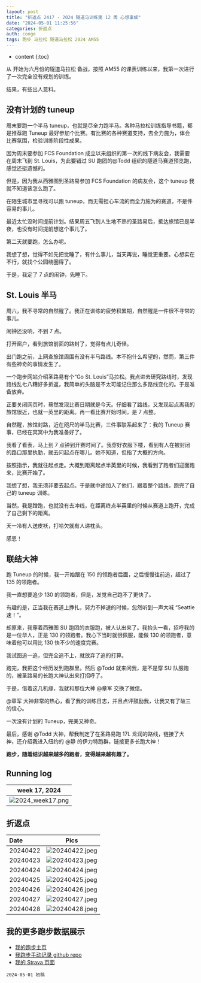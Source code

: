 ```yaml
---
layout: post
title: "折返点 2417 - 2024 隧道马训练第 12 周 心想事成"
date: "2024-05-01 11:25:56"
categories: 折返点
auth: conge
tags: 跑步 马拉松 隧道马拉松 2024 AM55
---
```

* content
{:toc}

从 开始为六月份的隧道马拉松 备战，按照 AM55 的课表训练以来，我第一次进行了一次完全没有规划的训练。

结果，有些出人意料。





## 没有计划的 tuneup

周末要跑一个半马 tuneup，也就是尽全力跑半马。各种马拉松训练指导书籍，都是推荐跑 Tuneup 最好参加个比赛。有比赛的各种赛道支持，去全力施为，体会比赛氛围，检验训练阶段性成果。

因为周末要参加 FCS Foundation 成立以来组织的第一次的线下病友会，我需要在周末飞到 St. Louis，为此要错过 SU 跑团的@Todd 组织的隧道马赛道预览跑，感觉还挺遗憾的。

但是，因为我从西雅图到圣路易参加 FCS Foundation 的病友会，这个 tuneup 我就不知道该怎么跑了。

在陌生城市里寻找可以跑 tuneup，而无需担心车流的而全力施为的赛道，不是件容易的事儿。

最近太忙没时间提前计划。结果周五飞到人生地不熟的圣路易后，抵达旅馆已是半夜，也没有时间提前想这个事儿了。

第二天就要跑，怎么办呢。

我想了想，觉得不如先把觉睡了，有什么事儿，当天再说，睡觉更重要。心想实在不行，就找个公园绕圈得了。

于是，我定了 7 点的闹钟，先睡下。

## St. Louis 半马

周六，我不寻常的自然醒了。我正在训练的疲劳积累期，自然醒是一件很不寻常的事儿。

闹钟还没响，不到 7 点。

打开窗户，看到旅馆前面的路封了，觉得有点儿奇怪。

出门跑之前，上网查旅馆周围有没有半马路线。本不抱什么希望的，然而，第三件有些神奇的事情发生了。

一个跑步网站介绍圣路易有个“Go St. Louis”马拉松。我点进去研究路线时，发现路线乱七八糟好多折返，我简单的头脑是不太可能记住那么多路线变化的。于是准备放弃。

正要关闭网页时，蓦然发现比赛日期就是今天。仔细看了路线，又发现起点离我的旅馆很近，也就一英里的距离。再一看比赛开始时间，是 7 点整。

自然醒，旅馆封路，近在咫尺的半马比赛，三件事联系起来了：我的 Tuneup 赛事，已经在冥冥中为我准备好了。

我看了看表，马上到 7 点钟到开赛时间了。我穿好衣服下楼，看到有人在被封闭的路口那里执勤，就去问起点在哪儿。她不知道，但指了大概的方向。

按照指示，我就往起点走。大概到距离起点半英里的时候，我看到了跑者们迎面跑来，比赛开始了。

我想了想，我无须非要去起点。于是就中途加入了他们，跟着整个路线，跑完了自己的 tuneup 训练。

当然，我是蹭跑，也就没有去冲线，在距离终点半英里的时候从赛道上跑开，完成了自己剩下的距离。

天一冷有人送皮袄，打哈欠就有人递枕头。

感恩！

## 联结大神

跑 Tuneup 的时候，我一开始跟在 150 的领跑者后面，之后慢慢往前追，超过了 135 的领跑者。

我一直想要追少 130 的领跑者，但是，发觉自己跑不了更快了。

有趣的是，正当我在赛道上挣扎，努力不掉速的时候，忽然听到一声大喊 “Seattle 速！”。

却原来，我穿着西雅图 SU 跑团的衣服跑，被人认出来了。我抬头一看，招呼我的是一位华人，正是 130 的领跑者。我心下当时就很佩服，能做 130 的领跑者，意味着他可以用比 130 快不少的速度完赛。

我试图追一追，但完全追不上，就放弃了追的打算。

跑完，我把这个经历发到跑群里。然后 @Todd 就来问我，是不是穿 SU 队服跑的，被圣路易的长跑大神认出来打招呼了。

于是，借着这几机缘，我就和那位大神 @章军 交换了微信。

@章军 大神非常的热心，看了我的训练日志，并且点评鼓励我，让我又有了破三的信心。

一次没有计划的 Tuneup，完美又神奇。

最后，感谢 @Todd 大神，帮我制定了在圣路易跑 17L 龙润的路线，链接了大神，还介绍我进入纽约的 @静 的伊力特跑群，链接更多长跑大神！

**跑步，随着结识越来越多的跑者，变得越来越有趣了。**

## Running log

| week 17, 2024 |
| :-----------: |
| ![2024_week17.png](https://s2.loli.net/2024/05/02/pyr3ibR9lXPdOQD.png) |

## 折返点

| Date     | Pics  |
| :------- | :------------------------------------------------------------------: |
| 20240422 | ![20240422.jpeg](https://s2.loli.net/2024/05/02/ndWk87X4wtO3zgv.jpg) |
| 20240423 | ![20240423.jpeg](https://s2.loli.net/2024/05/02/DHah1yPuWiZJIdF.jpg) |
| 20240424 | ![20240424.jpeg](https://s2.loli.net/2024/05/02/rCUHluXwsybhxGp.jpg) |
| 20240425 | ![20240425.jpeg](https://s2.loli.net/2024/05/02/pNcDEOPhGn7bHgd.jpg) |
| 20240426 | ![20240426.jpeg](https://s2.loli.net/2024/05/02/XhmUxDZGpjBuciM.jpg) |
| 20240427 | ![20240427.jpeg](https://s2.loli.net/2024/05/02/IoLapbiXm5gRn2s.jpg) |
| 20240428 | ![20240428.jpeg](https://s2.loli.net/2024/05/02/gYd2F5lVEoGyaWs.jpg) |

## 我的更多跑步数据展示

* [我的跑步主页](https://conge.livingwithfcs.org/running_page/)
* [我跑步手动记录 github repo](https://github.com/conge/RunningStreak)
* [我的 Strava 页面](https://www.strava.com/athletes/57680242)

```
2024-05-01 初稿
```
